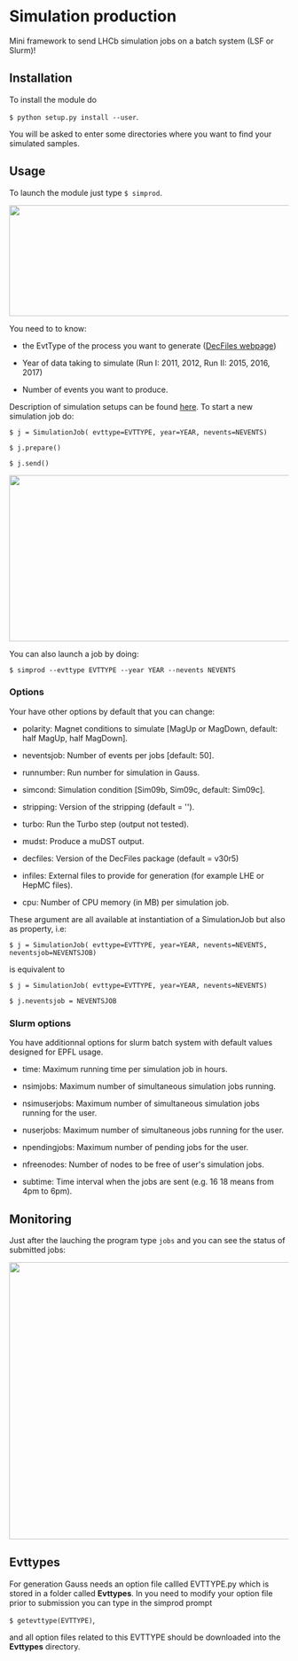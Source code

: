 # Simulation production

Mini framework to send LHCb simulation jobs on a batch system (LSF or Slurm)!

## Installation

To install the module do

`$ python setup.py install --user`.

You will be asked to enter some directories where you want to find your simulated samples.

## Usage

To launch the module just type `$ simprod`.

<p align="center">
<img width="600" height="200" src="https://github.com/marinang/SimulationProduction/blob/userinterface/etc/begin_interface.png">
</p>

You need to to know:

* the EvtType of the process you want to generate ([DecFiles webpage](http://lhcb-release-area.web.cern.ch/LHCb-release-area/DOC/decfiles/releases/dev/table_evttype.php))	

* Year of data taking to simulate (Run I: 2011, 2012, Run II: 2015, 2016, 2017)

* Number of events you want to produce.

Description of simulation setups can be found [here](https://github.com/marinang/SimulationProduction/tree/master/simjob/setup). To start a new simulation job do:

`$ j = SimulationJob( evttype=EVTTYPE, year=YEAR, nevents=NEVENTS)`

`$ j.prepare()`

`$ j.send()`

<p align="center">
<img width="750" height="300" src="https://github.com/marinang/SimulationProduction/blob/userinterface/etc/submission.png">
</p>

You can also launch a job by doing:

`$ simprod --evttype EVTTYPE --year YEAR --nevents NEVENTS`

### Options

Your have other options by default that you can change:

* polarity: Magnet conditions to simulate [MagUp or MagDown, default: half MagUp, half MagDown].

* neventsjob: Number of events per jobs [default: 50]. 

* runnumber: Run number for simulation in Gauss.

* simcond: Simulation condition [Sim09b, Sim09c, default: Sim09c].

* stripping: Version of the stripping (default = '').

* turbo: Run the Turbo step (output not tested).

* mudst: Produce a muDST output.

* decfiles: Version of the DecFiles package (default = v30r5)

* infiles: External files to provide for generation (for example LHE or HepMC files).

* cpu: Number of CPU memory (in MB) per simulation job.
	
These argument are all available at instantiation of a SimulationJob but also as property, i.e:

`$ j = SimulationJob( evttype=EVTTYPE, year=YEAR, nevents=NEVENTS, neventsjob=NEVENTSJOB)`

is equivalent to

`$ j = SimulationJob( evttype=EVTTYPE, year=YEAR, nevents=NEVENTS)`

`$ j.neventsjob = NEVENTSJOB`

### Slurm options

You have additionnal options for slurm batch system with default values designed for EPFL usage.

* time: Maximum running time per simulation job in hours.

* nsimjobs: Maximum number of simultaneous simulation jobs running.
		
* nsimuserjobs: Maximum number of simultaneous simulation jobs running for the user.
												
* nuserjobs: Maximum number of simultaneous jobs running for the user.
												
* npendingjobs: Maximum number of pending jobs for the user.

* nfreenodes: Number of nodes to be free of user's simulation jobs.
		
* subtime: Time interval when the jobs are sent (e.g. 16 18 means from 4pm to 6pm).

## Monitoring

Just after the lauching the program type `jobs` and you can see the status of submitted jobs:

<p align="center">
<img width="540" height="500" src="https://github.com/marinang/SimulationProduction/blob/userinterface/etc/monitor.png">
</p>

## Evttypes

For generation Gauss needs an option file callled EVTTYPE.py which is stored in a folder called **Evttypes**. In you need to modify your option file prior to submission you can type in the simprod prompt 

`$ getevttype(EVTTYPE)`,

and all option files related to this EVTTYPE should be downloaded into the **Evttypes** directory.
